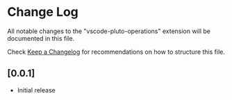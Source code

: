 # Change Log

All notable changes to the "vscode-pluto-operations" extension will be documented in this file.

Check [Keep a Changelog](http://keepachangelog.com/) for recommendations on how to structure this file.

## [0.0.1]

- Initial release